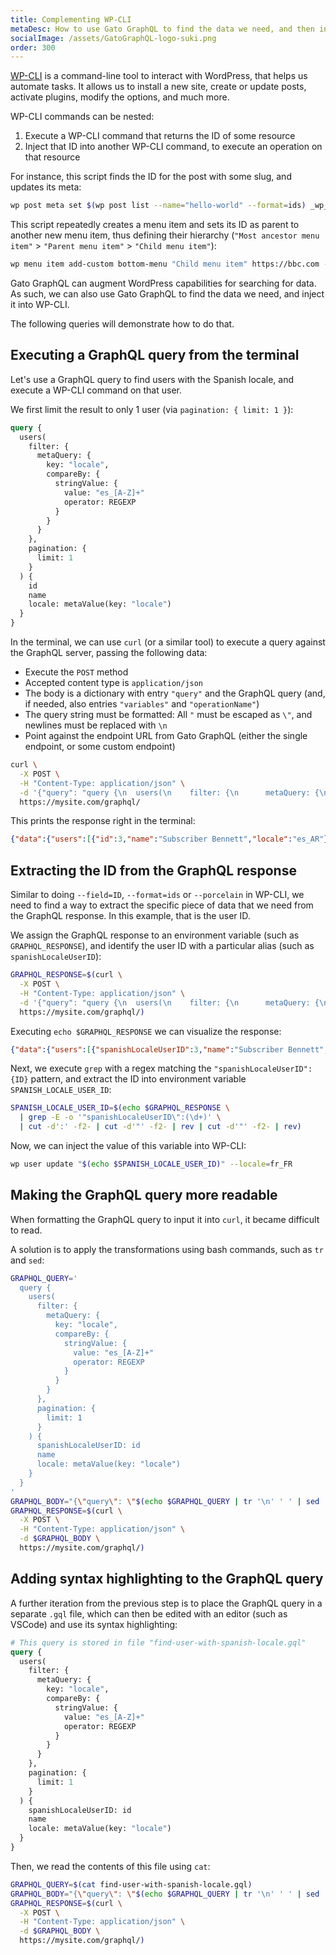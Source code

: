 ```yaml
---
title: Complementing WP-CLI
metaDesc: How to use Gato GraphQL to find the data we need, and then inject it into WP-CLI.
socialImage: /assets/GatoGraphQL-logo-suki.png
order: 300
---
```


[WP-CLI](https://wp-cli.org) is a command-line tool to interact with WordPress, that helps us automate tasks. It allows us to install a new site, create or update posts, activate plugins, modify the options, and much more.

WP-CLI commands can be nested:

1. Execute a WP-CLI command that returns the ID of some resource
2. Inject that ID into another WP-CLI command, to execute an operation on that resource

For instance, this script finds the ID for the post with some slug, and updates its meta:

```bash
wp post meta set $(wp post list --name="hello-world" --format=ids) _wp_page_template about.php
```

This script repeatedly creates a menu item and sets its ID as parent to another new menu item, thus defining their hierarchy (`"Most ancestor menu item"` > `"Parent menu item"` > `"Child menu item"`):

```bash
wp menu item add-custom bottom-menu "Child menu item" https://bbc.com --parent-id=$(wp menu item add-post bottom-menu 1 --title="Parent menu item" --parent-id=$(wp menu item add-post bottom-menu 1 --title="Most ancestor menu item" --porcelain) --porcelain)
```

Gato GraphQL can augment WordPress capabilities for searching for data. As such, we can also use Gato GraphQL to find the data we need, and inject it into WP-CLI.

The following queries will demonstrate how to do that.

## Executing a GraphQL query from the terminal

Let's use a GraphQL query to find users with the Spanish locale, and execute a WP-CLI command on that user.

We first limit the result to only 1 user (via `pagination: { limit: 1 }`):

```graphql
query {
  users(
    filter: {
      metaQuery: {
        key: "locale",
        compareBy: {
          stringValue: {
            value: "es_[A-Z]+"
            operator: REGEXP
          }
        }
      }
    },
    pagination: {
      limit: 1
    }
  ) {
    id
    name
    locale: metaValue(key: "locale")
  }
}
```

In the terminal, we can use `curl` (or a similar tool) to execute a query against the GraphQL server, passing the following data:

- Execute the `POST` method
- Accepted content type is `application/json`
- The body is a dictionary with entry `"query"` and the GraphQL query (and, if needed, also entries `"variables"` and `"operationName"`)
- The query string must be formatted: All `"` must be escaped as `\"`, and newlines must be replaced with `\n`
- Point against the endpoint URL from Gato GraphQL (either the single endpoint, or some custom endpoint)

```bash
curl \
  -X POST \
  -H "Content-Type: application/json" \
  -d '{"query": "query {\n  users(\n    filter: {\n      metaQuery: {\n        key: \"locale\",\n        compareBy: {\n          stringValue: {\n            value: \"es_[A-Z]+\"\n            operator: REGEXP\n          }\n        }\n      }\n    },\n    pagination: {\n      limit: 1\n    }\n  ) {\n    id\n    name\n    locale: metaValue(key: \"locale\")\n  }\n}"}' \
  https://mysite.com/graphql/
```

This prints the response right in the terminal:

```json
{"data":{"users":[{"id":3,"name":"Subscriber Bennett","locale":"es_AR"}]}}
```

## Extracting the ID from the GraphQL response

Similar to doing `--field=ID`, `--format=ids` or `--porcelain` in WP-CLI, we need to find a way to extract the specific piece of data that we need from the GraphQL response. In this example, that is the user ID.

We assign the GraphQL response to an environment variable (such as `GRAPHQL_RESPONSE`), and identify the user ID with a particular alias (such as `spanishLocaleUserID`):

```bash
GRAPHQL_RESPONSE=$(curl \
  -X POST \
  -H "Content-Type: application/json" \
  -d '{"query": "query {\n  users(\n    filter: {\n      metaQuery: {\n        key: \"locale\",\n        compareBy: {\n          stringValue: {\n            value: \"es_[A-Z]+\"\n            operator: REGEXP\n          }\n        }\n      }\n    },\n    pagination: {\n      limit: 1\n    }\n  ) {\n    spanishLocaleUserID: id\n    name\n    locale: metaValue(key: \"locale\")\n  }\n}"}' \
  https://mysite.com/graphql/)
```

Executing `echo $GRAPHQL_RESPONSE` we can visualize the response:

```json
{"data":{"users":[{"spanishLocaleUserID":3,"name":"Subscriber Bennett","locale":"es_AR"}]}}
```

Next, we execute `grep` with a regex matching the `"spanishLocaleUserID":{ID}` pattern, and extract the ID into environment variable `SPANISH_LOCALE_USER_ID`:

```bash
SPANISH_LOCALE_USER_ID=$(echo $GRAPHQL_RESPONSE \
  | grep -E -o '"spanishLocaleUserID\":(\d+)' \
  | cut -d':' -f2- | cut -d'"' -f2- | rev | cut -d'"' -f2- | rev)
```

Now, we can inject the value of this variable into WP-CLI:

```bash
wp user update "$(echo $SPANISH_LOCALE_USER_ID)" --locale=fr_FR
```

## Making the GraphQL query more readable

When formatting the GraphQL query to input it into `curl`, it became difficult to read.

A solution is to apply the transformations using bash commands, such as `tr` and `sed`:

```bash
GRAPHQL_QUERY='
  query {
    users(
      filter: {
        metaQuery: {
          key: "locale",
          compareBy: {
            stringValue: {
              value: "es_[A-Z]+"
              operator: REGEXP
            }
          }
        }
      },
      pagination: {
        limit: 1
      }
    ) {
      spanishLocaleUserID: id
      name
      locale: metaValue(key: "locale")
    }
  }
'
GRAPHQL_BODY="{\"query\": \"$(echo $GRAPHQL_QUERY | tr '\n' ' ' | sed 's/"/\\"/g')\"}"
GRAPHQL_RESPONSE=$(curl \
  -X POST \
  -H "Content-Type: application/json" \
  -d $GRAPHQL_BODY \
  https://mysite.com/graphql/)
```

## Adding syntax highlighting to the GraphQL query

A further iteration from the previous step is to place the GraphQL query in a separate `.gql` file, which can then be edited with an editor (such as VSCode) and use its syntax highlighting:

```graphql
# This query is stored in file "find-user-with-spanish-locale.gql"
query {
  users(
    filter: {
      metaQuery: {
        key: "locale",
        compareBy: {
          stringValue: {
            value: "es_[A-Z]+"
            operator: REGEXP
          }
        }
      }
    },
    pagination: {
      limit: 1
    }
  ) {
    spanishLocaleUserID: id
    name
    locale: metaValue(key: "locale")
  }
}
```

Then, we read the contents of this file using `cat`:

```bash
GRAPHQL_QUERY=$(cat find-user-with-spanish-locale.gql)
GRAPHQL_BODY="{\"query\": \"$(echo $GRAPHQL_QUERY | tr '\n' ' ' | sed 's/"/\\"/g')\"}"
GRAPHQL_RESPONSE=$(curl \
  -X POST \
  -H "Content-Type: application/json" \
  -d $GRAPHQL_BODY \
  https://mysite.com/graphql/)
```

